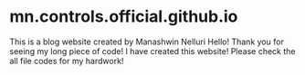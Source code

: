 # mn.controls.official.github.io
This is a blog website created by Manashwin Nelluri 
Hello! Thank you for seeing my long piece of code! I have created this website! Please check the all file codes for my hardwork!
